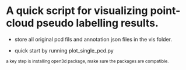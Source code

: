 # A quick script for visualizing point-cloud pseudo labelling results.

- store all original pcd fils and annotation json files in the vis folder.

- quick start by running plot_single_pcd.py


<sub>a key step is installing open3d package, make sure the packages are compatible.</sub>
